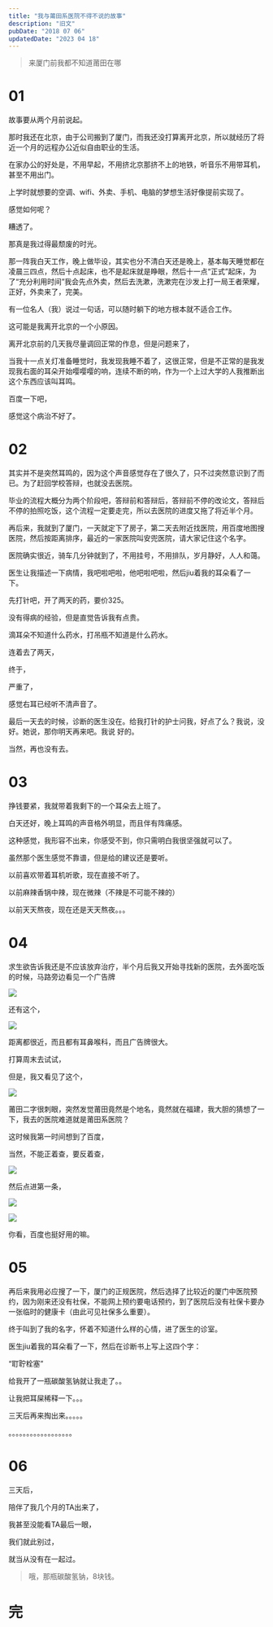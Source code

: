 ```yaml
---
title: "我与莆田系医院不得不说的故事"
description: "旧文"
pubDate: "2018 07 06"
updatedDate: "2023 04 18"
---
```


> 来厦门前我都不知道莆田在哪

# 01

故事要从两个月前说起。

那时我还在北京，由于公司搬到了厦门，而我还没打算离开北京，所以就经历了将近一个月的远程办公近似自由职业的生活。

在家办公的好处是，不用早起，不用挤北京那挤不上的地铁，听音乐不用带耳机，甚至不用出门。

上学时就想要的空调、wifi、外卖、手机、电脑的梦想生活好像提前实现了。

感觉如何呢？

糟透了。

那真是我过得最颓废的时光。

那一阵我白天工作，晚上做毕设，其实也分不清白天还是晚上，基本每天睡觉都在凌晨三四点，然后十点起床，也不是起床就是睁眼，然后十一点“正式”起床，为了“充分利用时间”我会先点外卖，然后去洗漱，洗漱完在沙发上打一局王者荣耀，正好，外卖来了，完美。

有一位名人（我）说过一句话，可以随时躺下的地方根本就不适合工作。

这可能是我离开北京的一个小原因。

离开北京前的几天我尽量调回正常的作息，但是问题来了，

当我十一点关灯准备睡觉时，我发现我睡不着了，这很正常，但是不正常的是我发现我右面的耳朵开始嘤嘤嘤的响，连续不断的响，作为一个上过大学的人我推断出这个东西应该叫耳鸣。

百度一下吧，

感觉这个病治不好了。

# 02

其实并不是突然耳鸣的，因为这个声音感觉存在了很久了，只不过突然意识到了而已。为了赶回学校答辩，也就没去医院。

毕业的流程大概分为两个阶段吧，答辩前和答辩后，答辩前不停的改论文，答辩后不停的拍照吃饭，这个流程一定要走完，所以去医院的进度又拖了将近半个月。

再后来，我就到了厦门，一天就定下了房子，第二天去附近找医院，用百度地图搜医院，然后按距离排序，最近的一家医院叫安兜医院，请大家记住这个名字。

医院确实很近，骑车几分钟就到了，不用挂号，不用排队，岁月静好，人人和蔼。

医生让我描述一下病情，我吧啦吧啦，他吧啦吧啦，然后jiu着我的耳朵看了一下。

先打针吧，开了两天的药，要价325。

没有得病的经验，但是直觉告诉我有点贵。

滴耳朵不知道什么药水，打吊瓶不知道是什么药水。

连着去了两天，

终于，

严重了，

感觉右耳已经听不清声音了。

最后一天去的时候，诊断的医生没在。给我打针的护士问我，好点了么？我说，没好。她说，那你明天再来吧。我说 好的。

当然，再也没有去。

# 03

挣钱要紧，我就带着我剩下的一个耳朵去上班了。

白天还好，晚上耳鸣的声音格外明显，而且伴有阵痛感。

这种感觉，我形容不出来，你感受不到，你只需明白我很坚强就可以了。

虽然那个医生感觉不靠谱，但是给的建议还是要听。

以前喜欢带着耳机听歌，现在直接不听了。

以前麻辣香锅中辣，现在微辣（不辣是不可能不辣的）

以前天天熬夜，现在还是天天熬夜。。。

# 04

求生欲告诉我还是不应该放弃治疗，半个月后我又开始寻找新的医院，去外面吃饭的时候，马路旁边看见一个广告牌

![](/blog/2018070600/1.jpeg)

还有这个，

![](/blog/2018070600/2.jpeg)

距离都很近，而且都有耳鼻喉科，而且广告牌很大。

打算周末去试试，

但是，我又看见了这个，

![](/blog/2018070600/3.jpeg)

莆田二字很刺眼，突然发觉莆田竟然是个地名，竟然就在福建，我大胆的猜想了一下，我去的医院难道就是莆田系医院？

这时候我第一时间想到了百度，

当然，不能正着查，要反着查，

![](/blog/2018070600/4.jpeg)

然后点进第一条，

![](/blog/2018070600/5.png)

![](/blog/2018070600/6.png)

你看，百度也挺好用的嘛。

# 05

再后来我用必应搜了一下，厦门的正规医院，然后选择了比较近的厦门中医院预约，因为刚来还没有社保，不能网上预约要电话预约，到了医院后没有社保卡要办一张临时的健康卡（由此可见社保多么重要）。

终于叫到了我的名字，怀着不知道什么样的心情，进了医生的诊室。

医生jiu着我的耳朵看了一下，然后在诊断书上写上这四个字：

“耵聍栓塞”

给我开了一瓶碳酸氢钠就让我走了。。

让我把耳屎稀释一下。。。

三天后再来掏出来。。。。。

。。。。。。。。。。。。。。。。。。

# 06

三天后，

陪伴了我几个月的TA出来了，

我甚至没能看TA最后一眼，

我们就此别过，

就当从没有在一起过。

> 哦，那瓶碳酸氢钠，8块钱。

# 完